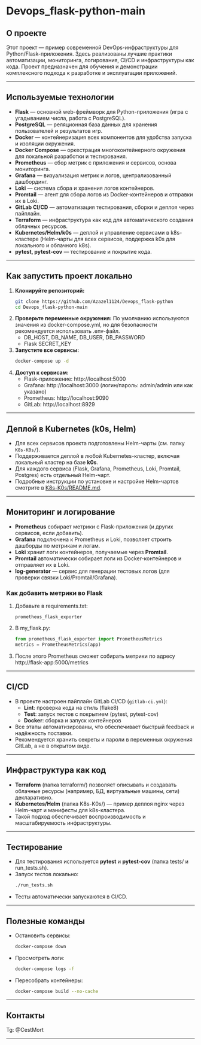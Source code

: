 # Devops_flask-python-main

## О проекте

Этот проект — пример современной DevOps-инфраструктуры для Python/Flask-приложения. Здесь реализованы лучшие практики автоматизации, мониторинга, логирования, CI/CD и инфраструктуры как кода. Проект предназначен для обучения и демонстрации комплексного подхода к разработке и эксплуатации приложений.

---

## Используемые технологии

- **Flask** — основной web-фреймворк для Python-приложения (игра с угадыванием числа, работа с PostgreSQL).
- **PostgreSQL** — реляционная база данных для хранения пользователей и результатов игр.
- **Docker** — контейнеризация всех компонентов для удобства запуска и изоляции окружения.
- **Docker Compose** — оркестрация многоконтейнерного окружения для локальной разработки и тестирования.
- **Prometheus** — сбор метрик с приложения и сервисов, основа мониторинга.
- **Grafana** — визуализация метрик и логов, централизованный дашбординг.
- **Loki** — система сбора и хранения логов контейнеров.
- **Promtail** — агент для сбора логов из Docker-контейнеров и отправки их в Loki.
- **GitLab CI/CD** — автоматизация тестирования, сборки и деплоя через пайплайн.
- **Terraform** — инфраструктура как код для автоматического создания облачных ресурсов.
- **Kubernetes/Helm/k0s** — деплой и управление сервисами в k8s-кластере (Helm-чарты для всех сервисов, поддержка k0s для локального и облачного k8s).
- **pytest, pytest-cov** — тестирование и покрытие кода.

---

## Как запустить проект локально

1. **Клонируйте репозиторий:**
   ```bash
   git clone https://github.com/Azazel1124/Devops_flask-python
   cd Devops_flask-python-main
   ```
2. **Проверьте переменные окружения:**
   По умолчанию используются значения из docker-compose.yml, но для безопасности рекомендуется использовать .env-файл.
   - DB_HOST, DB_NAME, DB_USER, DB_PASSWORD
   - Flask SECRET_KEY
3. **Запустите все сервисы:**
   ```bash
   docker-compose up -d
   ```
4. **Доступ к сервисам:**
   - Flask-приложение: http://localhost:5000
   - Grafana: http://localhost:3000 (логин/пароль: admin/admin или как указано)
   - Prometheus: http://localhost:9090
   - GitLab: http://localhost:8929

---

## Деплой в Kubernetes (k0s, Helm)

- Для всех сервисов проекта подготовлены Helm-чарты (см. папку `K8s-K0s/`).
- Поддерживается деплой в любой Kubernetes-кластер, включая локальный кластер на базе **k0s**.
- Для каждого сервиса (Flask, Grafana, Prometheus, Loki, Promtail, Postgres) есть отдельный Helm-чарт.
- Подробные инструкции по установке и настройке Helm-чартов смотрите в [K8s-K0s/README.md](K8s-K0s/README.md).

---

## Мониторинг и логирование

- **Prometheus** собирает метрики с Flask-приложения (и других сервисов, если добавить).
- **Grafana** подключена к Prometheus и Loki, позволяет строить дашборды по метрикам и логам.
- **Loki** хранит логи контейнеров, получаемые через **Promtail**.
- **Promtail** автоматически собирает логи из Docker-контейнеров и отправляет их в Loki.
- **log-generator** — сервис для генерации тестовых логов (для проверки связки Loki/Promtail/Grafana).

### Как добавить метрики во Flask

1. Добавьте в requirements.txt:
   ```
   prometheus_flask_exporter
   ```
2. В my_flask.py:
   ```python
   from prometheus_flask_exporter import PrometheusMetrics
   metrics = PrometheusMetrics(app)
   ```
3. После этого Prometheus сможет собирать метрики по адресу http://flask-app:5000/metrics

---

## CI/CD

- В проекте настроен пайплайн GitLab CI/CD (`gitlab-ci.yml`):
  - **Lint**: проверка кода на стиль (flake8)
  - **Test**: запуск тестов с покрытием (pytest, pytest-cov)
  - **Docker**: сборка и запуск контейнеров
- Все этапы автоматизированы, что обеспечивает быстрый feedback и надёжность поставки.
- Рекомендуется хранить секреты и пароли в переменных окружения GitLab, а не в открытом виде.

---

## Инфраструктура как код

- **Terraform** (папка terraform/) позволяет описывать и создавать облачные ресурсы (например, БД, виртуальные машины, сети) декларативно.
- **Kubernetes/Helm** (папка K8s-K0s/) — пример деплоя nginx через Helm-чарт и манифесты для k8s-кластера.
- Такой подход обеспечивает воспроизводимость и масштабируемость инфраструктуры.

---

## Тестирование

- Для тестирования используется **pytest** и **pytest-cov** (папка tests/ и run_tests.sh).
- Запуск тестов локально:
  ```bash
  ./run_tests.sh
  ```
- Тесты автоматически запускаются в CI/CD.

---

## Полезные команды

- Остановить сервисы:
  ```bash
  docker-compose down
  ```
- Просмотреть логи:
  ```bash
  docker-compose logs -f
  ```
- Пересобрать контейнеры:
  ```bash
  docker-compose build --no-cache
  ```

---

## Контакты

Tg: @CestMort

---



